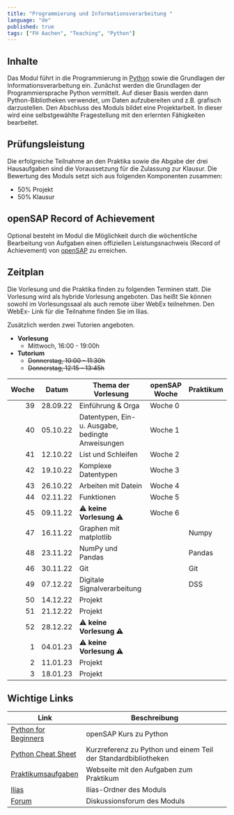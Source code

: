 ```yaml
---
title: "Programmierung und Informationsverarbeitung "
language: "de"
published: true
tags: ["FH Aachen", "Teaching", "Python"]
---
```


## Inhalte

Das Modul führt in die Programmierung in [Python](http://www.python.org)
sowie die Grundlagen der Informationsverarbeitung ein. Zunächst
werden die Grundlagen der Programmiersprache Python vermittelt.
Auf dieser Basis werden dann Python-Bibliotheken verwendet, um
Daten aufzubereiten und z.B. grafisch darzustellen. Den Abschluss
des Moduls bildet eine Projektarbeit. In dieser wird eine
selbstgewählte Fragestellung mit den erlernten Fähigkeiten bearbeitet.

## Prüfungsleistung

Die erfolgreiche Teilnahme an den Praktika sowie die Abgabe der drei
Hausaufgaben sind die Voraussetzung für die Zulassung zur Klausur. Die
Bewertung des Moduls setzt sich aus folgenden Komponenten zusammen:

- 50% Projekt
- 50% Klausur

## openSAP Record of Achievement

Optional besteht im Modul die Möglichkeit durch die wöchentliche Bearbeitung von Aufgaben
einen offiziellen Leistungsnachweis (Record of Achievement) von [openSAP](https://open.sap.com) zu erreichen.

## Zeitplan

Die Vorlesung und die Praktika finden zu folgenden Terminen statt. Die Vorlesung
wird als hybride Vorlesung angeboten. Das heißt Sie können sowohl im
Vorlesungssaal als auch remote über WebEx teilnehmen. Den WebEx-
Link für die Teilnahme finden Sie im Ilias.

Zusätzlich werden zwei Tutorien angeboten.

- **Vorlesung**
  - Mittwoch, 16:00 - 19:00h
- **Tutorium**
  - ~~Donnerstag, 10:00 - 11:30h~~
  - ~~Donnerstag, 12:15 - 13:45h~~

| Woche | Datum    | Thema der Vorlesung                               | openSAP Woche | Praktikum |
| ----: | -------- | ------------------------------------------------- | ------------- | --------- |
|    39 | 28.09.22 | Einführung & Orga                                 | Woche 0       |           |
|    40 | 05.10.22 | Datentypen, Ein- u. Ausgabe, bedingte Anweisungen | Woche 1       |           |
|    41 | 12.10.22 | List und Schleifen                                | Woche 2       |           |
|    42 | 19.10.22 | Komplexe Datentypen                               | Woche 3       |           |
|    43 | 26.10.22 | Arbeiten mit Datein                               | Woche 4       |           |
|    44 | 02.11.22 | Funktionen                                        | Woche 5       |           |
|    45 | 09.11.22 | ⚠️ **keine Vorlesung** ⚠️                         | Woche 6       |           |
|    47 | 16.11.22 | Graphen mit matplotlib                            |               | Numpy     |
|    48 | 23.11.22 | NumPy und Pandas                                  |               | Pandas    |
|    46 | 30.11.22 | Git                                               |               | Git       |
|    49 | 07.12.22 | Digitale Signalverarbeitung                       |               | DSS       |
|    50 | 14.12.22 | Projekt                                           |               |           |
|    51 | 21.12.22 | Projekt                                           |               |           |
|    52 | 28.12.22 | ⚠️ **keine Vorlesung** ⚠️                         |               |           |
|     1 | 04.01.23 | ⚠️ **keine Vorlesung** ⚠️                         |               |           |
|     2 | 11.01.23 | Projekt                                           |               |           |
|     3 | 18.01.23 | Projekt                                           |               |           |

## Wichtige Links

| Link                                                                  | Beschreibung                                                   |
| --------------------------------------------------------------------- | -------------------------------------------------------------- |
| [Python for Beginners](https://open.sap.com/courses/python1)          | openSAP Kurs zu Python                                         |
| [Python Cheat Sheet](https://www.pythoncheatsheet.org/)               | Kurzreferenz zu Python und einem Teil der Standardbibliotheken |
| [Praktikumsaufgaben](http://wirtschaftsinformatik.fh-aachen.de/IT1/)  | Webseite mit den Aufgaben zum Praktikum                        |
| [Ilias](https://www.ili.fh-aachen.de/goto_elearning_crs_1003793.html) | Ilias-Ordner des Moduls                                        |
| [Forum](https://forum.drumm.sh)                                       | Diskussionsforum des Moduls                                    |
